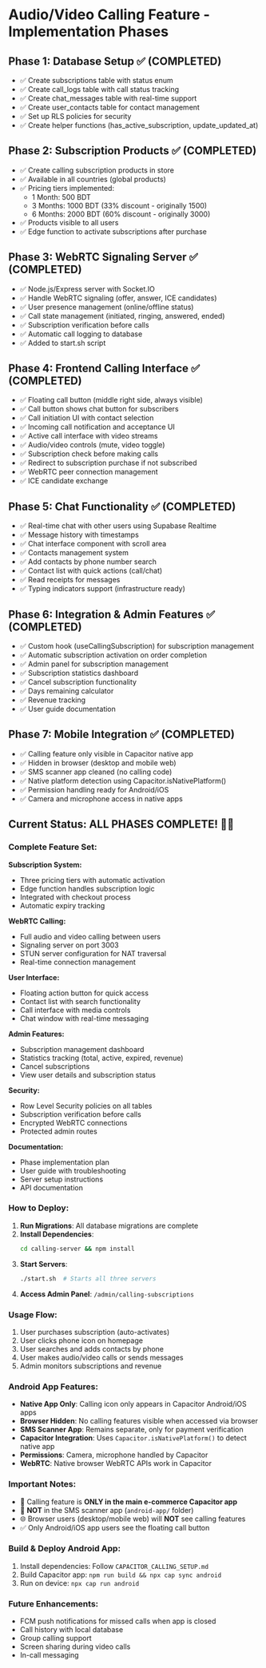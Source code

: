 # Audio/Video Calling Feature - Implementation Phases

## Phase 1: Database Setup ✅ (COMPLETED)
- ✅ Create subscriptions table with status enum
- ✅ Create call_logs table with call status tracking
- ✅ Create chat_messages table with real-time support
- ✅ Create user_contacts table for contact management
- ✅ Set up RLS policies for security
- ✅ Create helper functions (has_active_subscription, update_updated_at)

## Phase 2: Subscription Products ✅ (COMPLETED)
- ✅ Create calling subscription products in store
- ✅ Available in all countries (global products)
- ✅ Pricing tiers implemented:
  - 1 Month: 500 BDT
  - 3 Months: 1000 BDT (33% discount - originally 1500)
  - 6 Months: 2000 BDT (60% discount - originally 3000)
- ✅ Products visible to all users
- ✅ Edge function to activate subscriptions after purchase

## Phase 3: WebRTC Signaling Server ✅ (COMPLETED)
- ✅ Node.js/Express server with Socket.IO
- ✅ Handle WebRTC signaling (offer, answer, ICE candidates)
- ✅ User presence management (online/offline status)
- ✅ Call state management (initiated, ringing, answered, ended)
- ✅ Subscription verification before calls
- ✅ Automatic call logging to database
- ✅ Added to start.sh script

## Phase 4: Frontend Calling Interface ✅ (COMPLETED)
- ✅ Floating call button (middle right side, always visible)
- ✅ Call button shows chat button for subscribers
- ✅ Call initiation UI with contact selection
- ✅ Incoming call notification and acceptance UI
- ✅ Active call interface with video streams
- ✅ Audio/video controls (mute, video toggle)
- ✅ Subscription check before making calls
- ✅ Redirect to subscription purchase if not subscribed
- ✅ WebRTC peer connection management
- ✅ ICE candidate exchange

## Phase 5: Chat Functionality ✅ (COMPLETED)
- ✅ Real-time chat with other users using Supabase Realtime
- ✅ Message history with timestamps
- ✅ Chat interface component with scroll area
- ✅ Contacts management system
- ✅ Add contacts by phone number search
- ✅ Contact list with quick actions (call/chat)
- ✅ Read receipts for messages
- ✅ Typing indicators support (infrastructure ready)

## Phase 6: Integration & Admin Features ✅ (COMPLETED)
- ✅ Custom hook (useCallingSubscription) for subscription management
- ✅ Automatic subscription activation on order completion
- ✅ Admin panel for subscription management
- ✅ Subscription statistics dashboard
- ✅ Cancel subscription functionality
- ✅ Days remaining calculator
- ✅ Revenue tracking
- ✅ User guide documentation

## Phase 7: Mobile Integration ✅ (COMPLETED)
- ✅ Calling feature only visible in Capacitor native app
- ✅ Hidden in browser (desktop and mobile web)
- ✅ SMS scanner app cleaned (no calling code)
- ✅ Native platform detection using Capacitor.isNativePlatform()
- ✅ Permission handling ready for Android/iOS
- ✅ Camera and microphone access in native apps

## Current Status: ALL PHASES COMPLETE! 🎉🎊

### Complete Feature Set:

**Subscription System:**
- Three pricing tiers with automatic activation
- Edge function handles subscription logic
- Integrated with checkout process
- Automatic expiry tracking

**WebRTC Calling:**
- Full audio and video calling between users
- Signaling server on port 3003
- STUN server configuration for NAT traversal
- Real-time connection management

**User Interface:**
- Floating action button for quick access
- Contact list with search functionality
- Call interface with media controls
- Chat window with real-time messaging

**Admin Features:**
- Subscription management dashboard
- Statistics tracking (total, active, expired, revenue)
- Cancel subscriptions
- View user details and subscription status

**Security:**
- Row Level Security policies on all tables
- Subscription verification before calls
- Encrypted WebRTC connections
- Protected admin routes

**Documentation:**
- Phase implementation plan
- User guide with troubleshooting
- Server setup instructions
- API documentation

### How to Deploy:

1. **Run Migrations**: All database migrations are complete
2. **Install Dependencies**: 
   ```bash
   cd calling-server && npm install
   ```
3. **Start Servers**: 
   ```bash
   ./start.sh  # Starts all three servers
   ```
4. **Access Admin Panel**: `/admin/calling-subscriptions`

### Usage Flow:

1. User purchases subscription (auto-activates)
2. User clicks phone icon on homepage
3. User searches and adds contacts by phone
4. User makes audio/video calls or sends messages
5. Admin monitors subscriptions and revenue

### Android App Features:
- **Native App Only**: Calling icon only appears in Capacitor Android/iOS apps
- **Browser Hidden**: No calling features visible when accessed via browser
- **SMS Scanner App**: Remains separate, only for payment verification
- **Capacitor Integration**: Uses `Capacitor.isNativePlatform()` to detect native app
- **Permissions**: Camera, microphone handled by Capacitor
- **WebRTC**: Native browser WebRTC APIs work in Capacitor

### Important Notes:
- 📱 Calling feature is **ONLY in the main e-commerce Capacitor app**
- 🚫 **NOT** in the SMS scanner app (`android-app/` folder)
- 🌐 Browser users (desktop/mobile web) will **NOT** see calling features
- ✅ Only Android/iOS app users see the floating call button

### Build & Deploy Android App:
1. Install dependencies: Follow `CAPACITOR_CALLING_SETUP.md`
2. Build Capacitor app: `npm run build && npx cap sync android`
3. Run on device: `npx cap run android`

### Future Enhancements:
- FCM push notifications for missed calls when app is closed
- Call history with local database
- Group calling support
- Screen sharing during video calls
- In-call messaging
